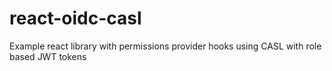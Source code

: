 # react-oidc-casl
Example react library with permissions provider hooks using CASL with role based JWT tokens
